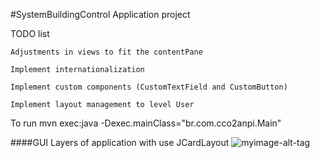 #SystemBuildingControl
Application project

TODO list

	Adjustments in views to fit the contentPane
	
	Implement internationalization
		
	Implement custom components (CustomTextField and CustomButton)
		
	Implement layout management to level User

To run mvn exec:java -Dexec.mainClass="br.com.cco2anpi.Main"

####GUI Layers of application
with use JCardLayout
![myimage-alt-tag](https://github.com/BiondiVini/CCO2ANPI/blob/master/SystemBuildingControl/src/main/resources/images/layout.png)
